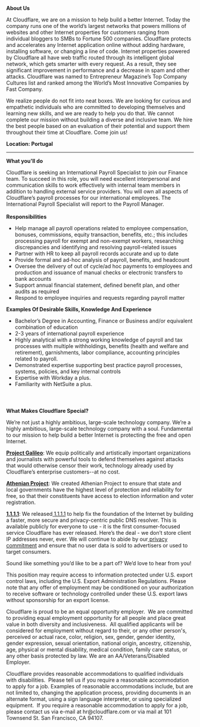 <div class="content-intro">
	<div><strong>About Us</strong></div>
	<div>
		<p>At Cloudflare, we are on a mission to help build a better Internet. Today the company runs one of the world’s largest networks that powers millions of websites and other Internet properties for customers ranging from individual bloggers to SMBs to Fortune 500 companies. Cloudflare protects and accelerates any Internet application online without adding hardware, installing software, or changing a line of code. Internet properties powered by Cloudflare all have web traffic routed through its intelligent global network, which gets smarter with every request. As a result, they see significant improvement in performance and a decrease in spam and other attacks. Cloudflare was named to Entrepreneur Magazine’s Top Company Cultures list and ranked among the World’s Most Innovative Companies by Fast Company.&nbsp;</p>
		<p><span style="font-weight: 400;">We realize people do not fit into neat boxes. We are looking for curious and empathetic individuals who are committed to developing themselves and learning new skills, and we are ready to help you do that. We cannot complete our mission without building a diverse and inclusive team. We hire the best people based on an evaluation of their potential and support them throughout their time at Cloudflare. Come join us!&nbsp;</span></p>
	</div>
</div>
<p><strong>Location: Portugal</strong></p>
<hr>
<p><strong>What you'll do&nbsp;</strong></p>
<p><span style="font-weight: 400;">Cloudflare is seeking an International Payroll Specialist to join our Finance team. To succeed in this role, you will need excellent interpersonal and communication skills to work effectively with internal team members in addition to handling external service providers. You will own all aspects of Cloudflare’s payroll processes for our international employees. The International Payroll Specialist will report to the Payroll Manager.</span><span style="font-weight: 400;"><br></span><span style="font-weight: 400;"><br></span><strong>Responsibilities</strong></p>
<ul>
	<li style="font-weight: 400;"><span style="font-weight: 400;">Help manage all payroll operations related to employee compensation, bonuses, commissions, equity transaction, benefits, etc.; this includes processing payroll for exempt and non-exempt workers, researching discrepancies and identifying and resolving payroll-related issues</span></li>
	<li style="font-weight: 400;"><span style="font-weight: 400;">Partner with HR to keep all payroll records accurate and up to date</span></li>
	<li style="font-weight: 400;"><span style="font-weight: 400;">Provide formal and ad-hoc analysis of payroll, benefits, and headcount</span></li>
	<li style="font-weight: 400;"><span style="font-weight: 400;">Oversee the delivery of out of cycle/ad hoc payments to employees and production and issuance of manual checks or electronic transfers to bank accounts</span></li>
	<li style="font-weight: 400;"><span style="font-weight: 400;">Support annual financial statement, defined benefit plan, and other audits as required</span></li>
	<li style="font-weight: 400;"><span style="font-weight: 400;">Respond to employee inquiries and requests regarding payroll matter</span></li>
</ul>
<p><strong>Examples Of Desirable Skills, Knowledge And Experience</strong></p>
<ul>
	<li style="font-weight: 400;"><span style="font-weight: 400;">Bachelor’s Degree in Accounting, Finance or Business and/or equivalent combination of education</span></li>
	<li style="font-weight: 400;"><span style="font-weight: 400;">2-3 years of international payroll experience&nbsp;</span></li>
	<li style="font-weight: 400;"><span style="font-weight: 400;">Highly analytical with a strong working knowledge of payroll and tax processes with multiple withholdings, benefits (health and welfare and retirement), garnishments, labor compliance, accounting principles related to payroll.</span></li>
	<li style="font-weight: 400;"><span style="font-weight: 400;">Demonstrated expertise supporting best practice payroll processes, systems, policies, and key internal controls</span></li>
	<li style="font-weight: 400;"><span style="font-weight: 400;">Expertise with Workday a plus.&nbsp;</span></li>
	<li style="font-weight: 400;"><span style="font-weight: 400;">Familiarity with NetSuite a plus.</span></li>
</ul>
<h4>&nbsp;</h4>
<div class="content-conclusion">
	<p><strong>What Makes Cloudflare Special?</strong></p>
	<p><span style="font-weight: 400;">We’re not just a highly ambitious, large-scale technology company. We’re a highly ambitious, large-scale technology company with a soul. Fundamental to our mission to help build a better Internet is protecting the free and open Internet.</span></p>
	<p><a href="https://blog.cloudflare.com/protecting-free-expression-online/"><strong>Project Galileo</strong></a><span style="font-weight: 400;">: We equip politically and artistically important organizations and journalists with powerful tools to defend themselves against attacks that would otherwise censor their work, technology already used by Cloudflare’s enterprise customers--at no cost.</span></p>
	<p><strong><a href="https://www.cloudflare.com/athenian/">Athenian Project</a></strong><span style="font-weight: 400;">: We created Athenian Project to ensure that state and local governments have the highest level of protection and reliability for free, so that their constituents have access to election information and voter registration.</span></p>
	<p><a href="https://1.1.1.1/"><strong>1.1.1.1</strong></a><span style="font-weight: 400;">: We released</span><a href="https://1.1.1.1/"> <span style="font-weight: 400;">1.1.1.1</span></a><span style="font-weight: 400;"> to help fix the foundation of the Internet by building a faster, more secure and privacy-centric public DNS resolver. This is available publicly for everyone to use - it is the first consumer-focused service Cloudflare has ever released. Here’s the deal - we don’t store client IP addresses never, ever. We will continue to abide by our</span><a href="https://developers.cloudflare.com/1.1.1.1/privacy/public-dns-resolver"> privacy commitment</a><span style="font-weight: 400;"> and ensure that no user data is sold to advertisers or used to target consumers.</span></p>
	<p><span style="font-weight: 400;">Sound like something you’d like to be a part of? We’d love to hear from you!</span></p>
	<p><span style="font-weight: 400;">This position may require access to information protected under U.S. export control laws, including the U.S. Export Administration Regulations. Please note that any offer of employment may be conditioned on your authorization to receive software or technology controlled under these U.S. export laws without sponsorship for an export license.</span></p>
	<p><span style="font-weight: 400;">Cloudflare is proud to be an equal opportunity employer. &nbsp;We are committed to providing equal employment opportunity for all people and place great value in both diversity and inclusiveness. &nbsp;All qualified applicants will be considered for employment without regard to their, or any other person's, perceived or actual</span> <span style="font-weight: 400;">race, color, religion, sex, gender, gender identity, gender expression, sexual orientation, national origin, ancestry, citizenship, age, physical or mental disability, medical condition, family care status, or any other basis protected by law. </span><span style="font-weight: 400;">We are an AA/Veterans/Disabled Employer.</span></p>
	<p><span style="font-weight: 400;">Cloudflare provides reasonable accommodations to qualified individuals with disabilities. &nbsp;Please tell us if you require a reasonable accommodation to apply for a job. Examples of reasonable accommodations include, but are not limited to, changing the application process, providing documents in an alternate format, using a sign language interpreter, or using specialized equipment. &nbsp;If you require a reasonable accommodation to apply for a job, please contact us via e-mail at </span><span style="font-weight: 400;">hr@cloudflare.com</span><span style="font-weight: 400;"> or via mail at 101 Townsend St. San Francisco, CA 94107.</span></p>
</div>